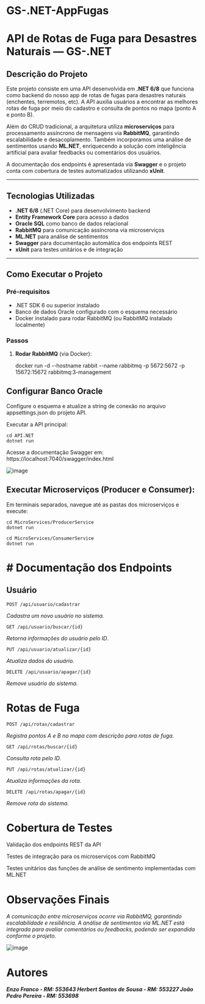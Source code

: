 
# GS-.NET-AppFugas
# API de Rotas de Fuga para Desastres Naturais — GS-.NET

## Descrição do Projeto
Este projeto consiste em uma API desenvolvida em **.NET 6/8** que funciona como backend do nosso app de rotas de fugas para desastres naturais (enchentes, terremotos, etc). A API auxilia usuários a encontrar as melhores rotas de fuga por meio do cadastro e consulta de pontos no mapa (ponto A e ponto B).

Além do CRUD tradicional, a arquitetura utiliza **microserviços** para processamento assíncrono de mensagens via **RabbitMQ**, garantindo escalabilidade e desacoplamento. Também incorporamos uma análise de sentimentos usando **ML.NET**, enriquecendo a solução com inteligência artificial para avaliar feedbacks ou comentários dos usuários.

A documentação dos endpoints é apresentada via **Swagger** e o projeto conta com cobertura de testes automatizados utilizando **xUnit**.

---

## Tecnologias Utilizadas

- **.NET 6/8** (.NET Core) para desenvolvimento backend  
- **Entity Framework Core** para acesso a dados  
- **Oracle SQL** como banco de dados relacional  
- **RabbitMQ** para comunicação assíncrona via microserviços  
- **ML.NET** para análise de sentimentos  
- **Swagger** para documentação automática dos endpoints REST  
- **xUnit** para testes unitários e de integração  

---

## Como Executar o Projeto

### Pré-requisitos

- .NET SDK 6 ou superior instalado  
- Banco de dados Oracle configurado com o esquema necessário  
- Docker instalado para rodar RabbitMQ (ou RabbitMQ instalado localmente)

### Passos

1. **Rodar RabbitMQ** (via Docker):


    docker run -d --hostname rabbit --name rabbitmq -p 5672:5672 -p 15672:15672 rabbitmq:3-management

## Configurar Banco Oracle

Configure o esquema e atualize a string de conexão no arquivo appsettings.json do projeto API.

Executar a API principal:

    cd API.NET
    dotnet run

Acesse a documentação Swagger em:
https://localhost:7040/swagger/index.html


![image](https://github.com/user-attachments/assets/d456a48e-13a1-4cea-ac63-af02065926bd)



## Executar Microserviços (Producer e Consumer):

Em terminais separados, navegue até as pastas dos microserviços e execute:

   
    cd MicroServices/ProducerService
    dotnet run
    
    cd MicroServices/ConsumerService
    dotnet run

# # Documentação dos Endpoints

## Usuário

    POST /api/usuario/cadastrar

*Cadastra um novo usuário no sistema.*

    GET /api/usuario/buscar/{id}

*Retorna informações do usuário pelo ID*.

    PUT /api/usuario/atualizar/{id}

*Atualiza dados do usuário.*

    DELETE /api/usuario/apagar/{id}

*Remove usuário do sistema.*

# Rotas de Fuga

    POST /api/rotas/cadastrar

*Registra pontos A e B no mapa com descrição para rotas de fuga.*

    GET /api/rotas/buscar/{id}

*Consulta rota pelo ID.*

    PUT /api/rotas/atualizar/{id}

*Atualiza informações da rota.*

    DELETE /api/rotas/apagar/{id}

*Remove rota do sistema.*

# Cobertura de Testes

Validação dos endpoints REST da API

Testes de integração para os microserviços com RabbitMQ

Testes unitários das funções de análise de sentimento implementadas com ML.NET

# Observações Finais

*A comunicação entre microserviços ocorre via RabbitMQ, garantindo escalabilidade e resiliência.
A análise de sentimentos via ML.NET está integrada para avaliar comentários ou feedbacks, podendo ser expandida conforme o projeto.*

![image](https://github.com/user-attachments/assets/847c08eb-e000-477b-9473-62eb7ef384f7)



# Autores

***Enzo Franco - RM: 553643
Herbert Santos de Sousa - RM: 553227
João Pedro Pereira - RM: 553698***



